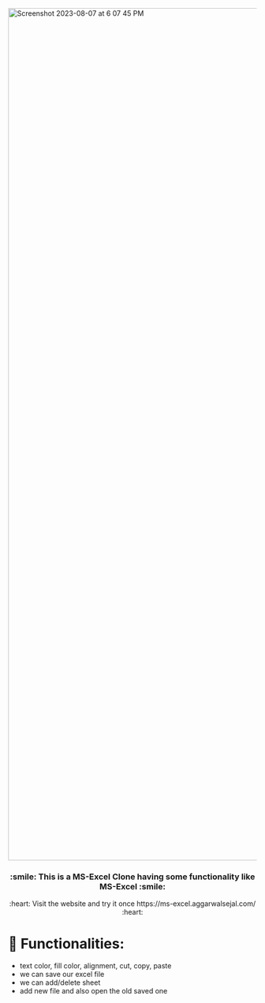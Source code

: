 <img width="1728" alt="Screenshot 2023-08-07 at 6 07 45 PM" src="https://github.com/sejal175/MS-Excel-Clone/assets/56756275/db7aeb26-7897-4c7d-ae46-a1d3e3645c4c">

<h3 align=center> :smile: This is a  <strong>MS-Excel Clone</strong> having some functionality like MS-Excel :smile: </h3>
<p align=center>:heart: Visit the website and try it once https://ms-excel.aggarwalsejal.com/ :heart:</p>

# :page_facing_up: Functionalities:

* text color, fill color, alignment, cut, copy, paste<br>
* we can save our excel file<br>
* we can add/delete sheet<br>
* add new file and also open the old saved one
